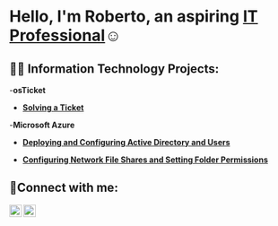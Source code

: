 <h1>Hello, I'm Roberto, an aspiring <a href="https://linkedin.com/in/roberto-g-porta">IT Professional</a>☺</h1>

<h2>👨‍💻 Information Technology Projects:</h2>

-<b>osTicket</b>

- <b>[Solving a Ticket](https://github.com/robertoporta/osticket)</b>

-<b>Microsoft Azure</b>

- <b>[Deploying and Configuring Active Directory and Users](https://github.com/robertoporta/activedirectory)</b>

- <b>[Configuring Network File Shares and Setting Folder Permissions](https://github.com/robertoporta/permissions)</b>

<h2>🤳Connect with me:</h2>

[<img align="left" alt="Roberto | LinkedIn" width="22px" src="https://cdn.jsdelivr.net/npm/simple-icons@v3/icons/linkedin.svg" />][linkedin]
[<img align="left" alt="Roberto | Instagram" width="22px" src="https://cdn.jsdelivr.net/npm/simple-icons@v3/icons/instagram.svg" />][instagram]

[instagram]: https://www.instagram.com/rporta527
[linkedin]: https://www.linkedin.com/in/roberto-g-porta/

